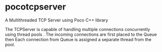 # pocotcpserver
A Multithreaded TCP Server using Poco C++ library  

The TCPServer is capable of handling multiple connections concurrently using 
thread pools . The incoming connections are first placed to the Queue then
Each connection from Queue is assigned a separate thread from the pool.




